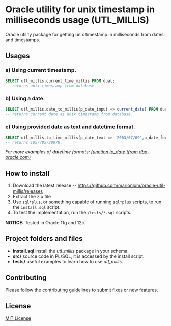 # Oracle utility for unix timestamp in milliseconds usage (UTL_MILLIS)

Oracle utility package for getting unix timestamp in milliseconds from dates and timestamps.


## Usages

### a) Using current timestamp.
```sql
SELECT utl_millis.current_time_millis FROM dual;
-- returns unix timestamp from database.
```

### b) Using a date.
```sql
SELECT utl_millis.date_to_millis(p_date_input => current_date) FROM dual;
-- returns current date as unix timestamp from database.
```

### c) Using provided date as text and datetime format.
```sql
SELECT utl_millis.to_time_millis(p_date_text => '2003/07/09',p_date_format => 'yyyy/mm/dd') FROM dual;
-- returns 1057785728978.
```
_For more examples of datetime formats: [function to_date (from dba-oracle.com)](http://www.dba-oracle.com/f_to_date.htm)_


## How to install

1. Download the latest release -- https://github.com/marlonlom/oracle-util-millis/releases
2. Extract the zip file
3. Use `sql*plus`, or something capable of running `sql*plus` scripts, to run the `install.sql` script.
4. To test the implementation, run the `/tests/*.sql` scripts.

**NOTICE:**
Tested in Oracle 11g and 12c.


## Project folders and files

+ **install.sql** install the _utl_millis_ package in your schema.
+ **src/**  source code in PL/SQL, it is accessed by the install script.
+ **tests/** useful examples to learn how to use _utl_millis_.


## Contributing

Please follow the [contributing guidelines](CONTRIBUTING.md) to submit fixes or new features.


## License

[MIT License](LICENSE)
